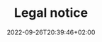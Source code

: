 ---
title: "Legal notice"
date: 2022-09-26T20:39:46+02:00
draft: false
image: 
author:
tags:
categories:
---